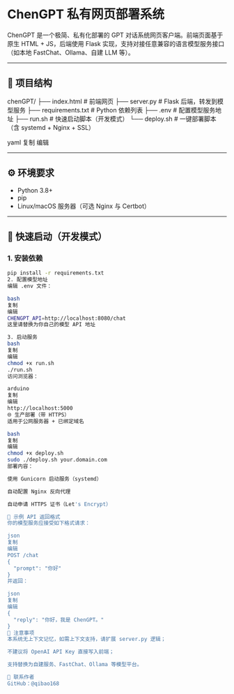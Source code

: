 # ChenGPT 私有网页部署系统

ChenGPT 是一个极简、私有化部署的 GPT 对话系统网页客户端。前端页面基于原生 HTML + JS，后端使用 Flask 实现，支持对接任意兼容的语言模型服务接口（如本地 FastChat、Ollama、自建 LLM 等）。

---

## 📁 项目结构

chenGPT/
├── index.html # 前端网页
├── server.py # Flask 后端，转发到模型服务
├── requirements.txt # Python 依赖列表
├── .env # 配置模型服务地址
├── run.sh # 快速启动脚本（开发模式）
└── deploy.sh # 一键部署脚本（含 systemd + Nginx + SSL）

yaml
复制
编辑

---

## ⚙️ 环境要求

- Python 3.8+
- pip
- Linux/macOS 服务器（可选 Nginx 与 Certbot）

---

## 🚀 快速启动（开发模式）

### 1. 安装依赖

```bash
pip install -r requirements.txt
2. 配置模型地址
编辑 .env 文件：

bash
复制
编辑
CHENGPT_API=http://localhost:8080/chat
这里请替换为你自己的模型 API 地址

3. 启动服务
bash
复制
编辑
chmod +x run.sh
./run.sh
访问浏览器：

arduino
复制
编辑
http://localhost:5000
🌐 生产部署（带 HTTPS）
适用于公网服务器 + 已绑定域名

bash
复制
编辑
chmod +x deploy.sh
sudo ./deploy.sh your.domain.com
部署内容：

使用 Gunicorn 启动服务（systemd）

自动配置 Nginx 反向代理

自动申请 HTTPS 证书（Let's Encrypt）

🧪 示例 API 返回格式
你的模型服务应接受如下格式请求：

json
复制
编辑
POST /chat
{
  "prompt": "你好"
}
并返回：

json
复制
编辑
{
  "reply": "你好，我是 ChenGPT。"
}
📌 注意事项
本系统无上下文记忆，如需上下文支持，请扩展 server.py 逻辑；

不建议将 OpenAI API Key 直接写入前端；

支持替换为自建服务、FastChat、Ollama 等模型平台。

📮 联系作者
GitHub：@qibao168

